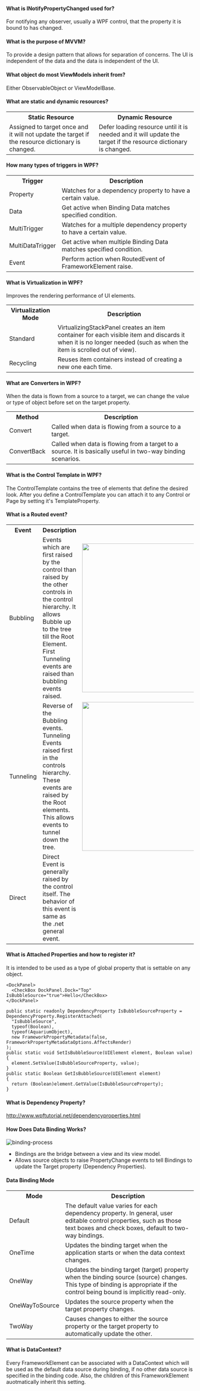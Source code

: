 #### What is INotifyPropertyChanged used for? ####
For notifying any observer, usually a WPF control, that the property it is bound to has changed.

#### What is the purpose of MVVM? ####
To provide a design pattern that allows for separation of concerns. The UI is independent of the data and the data is independent of the UI.

#### What object do most ViewModels inherit from? ####
Either ObservableObject or ViewModelBase.

#### What are static and dynamic resources? ####
<table>
    <tbody>
        <tr>
            <th>Static Resource</th>
            <th>Dynamic Resource</th>
        </tr>
        <tr>
            <td>Assigned to target once and it will not update the target if the resource dictionary is changed.</td>
            <td>Defer loading resource until it is needed and it will update the target if the resource dictionary is changed.</td>     
        </tr>
    </tbody>
</table>
		
#### How many types of triggers in WPF? ####
<table>
    <tbody>
        <tr>
            <th>Trigger</th>
            <th>Description</th>
        </tr>
        <tr>
            <td>Property</td>
            <td>Watches for a dependency property to have a certain value.</td>     
        </tr>
        <tr>
            <td>Data</td>
            <td>Get active when Binding Data matches specified condition.</td>     
        </tr>
        <tr>
            <td>MultiTrigger</td>
            <td>Watches for a multiple dependency property to have a certain value.</td>     
        </tr>
        <tr>
            <td>MultiDataTrigger</td>
            <td>Get active when multiple Binding Data matches specified condition.</td>     
        </tr>
        <tr>
            <td>Event</td>
            <td>Perform action when RoutedEvent of FrameworkElement raise.</td>     
        </tr>
    </tbody>
</table>	

#### What is Virtualization in WPF? ####
Improves the rendering performance of UI elements.

<table>
    <tbody>
        <tr>
            <th>Virtualization Mode</th>
            <th>Description</th>
        </tr>
        <tr>
            <td>Standard</td>
            <td>VirtualizingStackPanel creates an item container for each visible item and discards it when it is no longer needed (such as when the item is scrolled out of view).</td>     
        </tr>
        <tr>
            <td>Recycling</td>
            <td>Reuses item containers instead of creating a new one each time.</td>     
        </tr>
    </tbody>
</table>
		

#### What are Converters in WPF? ####
When the data is flown from a source to a target, we can change the value or type of object before set on the target property.

<table>
    <tbody>
        <tr>
            <th>Method</th>
            <th>Description</th>
        </tr>
        <tr>
            <td>Convert</td>
            <td>Called when data is flowing from a source to a target.</td>     
        </tr>
        <tr>
            <td>ConvertBack</td>
            <td>Called when data is flowing from a target to a source. It is basically useful in two-way binding scenarios.</td>     
        </tr>
    </tbody>
</table>

#### What is the Control Template in WPF? ####
The ControlTemplate contains the tree of elements that define the desired look. After you define a ControlTemplate you can attach it to any Control or Page by setting it's TemplateProperty.
 
#### What is a Routed event? ####
<table>
    <tbody>
        <tr>
            <th>Event</th>
            <th>Description</th>
            <th></th>
        </tr>
        <tr>
            <td>Bubbling</td>
            <td>Events which are first raised by the control than raised by the other controls in the control hierarchy. It allows Bubble up to the tree till the Root Element.  First Tunneling events are raised than bubbling events raised.</td>     
            <td><img src="https://user-images.githubusercontent.com/5309726/52910688-282def80-32d6-11e9-8e46-99124e2159b6.png" width="400" /></td>
        </tr>
        <tr>
            <td>Tunneling</td>
            <td>Reverse of the Bubbling events. Tunneling Events raised first in the controls hierarchy. These events are raised by the Root elements. This allows events to tunnel down the tree.</td>     
            <td><img src="https://user-images.githubusercontent.com/5309726/52910694-3e3bb000-32d6-11e9-996c-52ccc9af6838.png" width="400" /></td>
        </tr>
        <tr>
            <td>Direct</td>
            <td>Direct Event is generally raised by the control itself. The behavior of this event is same as the .net general event.</td>     
            <td></td>
        </tr>
    </tbody>
</table>

#### What is Attached Properties and how to register it? ####
It is intended to be used as a type of global property that is settable on any object.

```
<DockPanel>
  <CheckBox DockPanel.Dock="Top" IsBubbleSource="true">Hello</CheckBox>
</DockPanel>

public static readonly DependencyProperty IsBubbleSourceProperty = DependencyProperty.RegisterAttached(
  "IsBubbleSource",
  typeof(Boolean),
  typeof(AquariumObject),
  new FrameworkPropertyMetadata(false, FrameworkPropertyMetadataOptions.AffectsRender)
);
public static void SetIsBubbleSource(UIElement element, Boolean value)
{
  element.SetValue(IsBubbleSourceProperty, value);
}
public static Boolean GetIsBubbleSource(UIElement element)
{
  return (Boolean)element.GetValue(IsBubbleSourceProperty);
}
```

#### What is Dependency Property? ####
http://www.wpftutorial.net/dependencyproperties.html

#### How Does Data Binding Works? ####
![binding-process](https://user-images.githubusercontent.com/5309726/52910758-1e58bc00-32d7-11e9-8101-074252251fab.png)

* Bindings are the bridge between a view and its view model.
* Allows source objects to raise PropertyChange events to tell Bindings to update the Target property (Dependency Properties).

#### Data Binding Mode ####

<table>
    <tbody>
        <tr>
            <th>Mode</th>
            <th>Description</th>
        </tr>
        <tr>
            <td>Default</td>
            <td>The default value varies for each dependency property. In general, user editable control properties, such as those text boxes and check boxes, default to two-way bindings.</td>     
        </tr>
        <tr>
            <td>OneTime</td>
            <td>Updates the binding target when the application starts or when the data context changes.</td>     
        </tr>
        <tr>
            <td>OneWay</td>
            <td>Updates the binding target (target) property when the binding source (source) changes. This type of binding is appropriate if the control being bound is implicitly read-only.</td>     
        </tr>
        <tr>
            <td>OneWayToSource</td>
            <td>Updates the source property when the target property changes.</td>     
        </tr>
        <tr>
            <td>TwoWay</td>
            <td>Causes changes to either the source property or the target property to automatically update the other.</td>     
        </tr>
    </tbody>
</table>

#### What is DataContext? ####
Every FrameworkElement can be associated with a DataContext which will be used as the default data source during binding, if no other data source is specified in the binding code. Also, the children of this FrameworkElement auotmatically inherit this setting.
